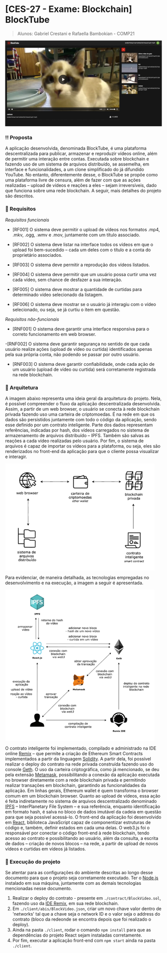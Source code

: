 # [CES-27 - Exame: Blockchain] BlockTube

> Alunos: Gabriel Crestani e Rafaella Bambokian - COMP21

<img src="./imgs/print_blocktube.png" />

### :bangbang: Proposta

A aplicação desenvolvida, denominada BlockTube, é uma plataforma descentralizada para publicar, armazenar e reproduzir vídeos online, além de permitir uma interação entre contas. Executada sobre blockchain e fazendo uso de um sistema de arquivos distribuído, se assemelha, em interface e funcionalidades, a um clone simplificado do já difundido YouTube. No entanto, diferentemente desse, o BlockTube se propõe como uma plataforma livre de censura, além de fazer com que as ações realizadas – upload de vídeos e reações a eles – sejam irreversíveis, dado que funciona sobre uma rede blockchain. A seguir, mais detalhes do projeto são descritos.

### :speech_balloon: Requisitos

_Requisitos funcionais_

- [RF001] O sistema deve permitir o upload de vídeos nos formatos .mp4, .mkv, .ogg, .wmv e .mov, juntamente com um título associado.

- [RF002] O sistema deve listar na interface todos os vídeos em que o upload foi bem-sucedido – cada um deles com o título e a conta do proprietário associados.

- [RF003] O sistema deve permitir a reprodução dos vídeos listados.

- [RF004] O sistema deve permitir que um usuário possa curtir uma vez cada vídeo, sem chance de desfazer a sua interação.

- [RF005] O sistema deve mostrar a quantidade de curtidas para determinado vídeo selecionado da listagem.

- [RF006] O sistema deve mostrar se o usuário já interagiu com o vídeo selecionado, ou seja, se já curtiu o item em questão.

_Requisitos não-funcionais_

- [RNF001] O sistema deve garantir uma interface responsiva para o correto funcionamento em web browser.

-[RNF002] O sistema deve garantir segurança no sentido de que cada usuário realize ações (upload de vídeo ou curtida) identificados apenas pela sua própria conta, não podendo se passar por outro usuário.

- [RNF003] O sistema deve garantir confiabilidade, onde cada ação de um usuário (upload de vídeo ou curtida) será corretamente registrada na rede blockchain.

### :pushpin: Arquitetura

A imagem abaixo representa uma ideia geral da arquitetura do projeto. Nela, é possível compreender o fluxo da aplicação descentralizada desenvolvida. Assim, a partir de um web browser, o usuário se conecta à rede blockchain privada fazendo uso uma carteira de criptomoedas. É na rede em que os dados são persistidos juntamente com todo o código da aplicação, sendo esse definido por um contrato inteligente. Parte dos dados representam referências, indicadas por hash, dos vídeos carregados no sistema de armazenamento de arquivos distribuído – IPFS. Também são salvas as reações a cada vídeo realizadas pelo usuário. Por fim, o sistema de arquivos é capaz de importar os vídeos para a plataforma, ou seja, eles são renderizados no front-end da aplicação para que o cliente possa visualizar e interagir.

<img src="./imgs/arq1.png" align="center" width="480" />

Para evidenciar, de maneira detalhada, as tecnologias empregadas no desenvolvimento e na execução, a imagem a seguir é apresentada.

<img src="./imgs/arq2.png" align="center" width="480" />

O contrato inteligente foi implementado, compilado e administrado na IDE online [Remix](https://remix.ethereum.org/) – que permite a criação de Ethereum Smart Contracts implementados a partir da linguagem [Solidity](https://docs.soliditylang.org/en/v0.7.4/). A partir dela, foi possível realizar o deploy do contrato na rede privada construída fazendo uso do console [Geth](https://geth.ethereum.org/).
O uso da carteira criptográfica, como já mencionado, se deu pela extensão [Metamask](https://metamask.io/), possibilitando a conexão da aplicação executada no browser diretamente com a rede blockchain privada e permitindo realizar transações em blockchain, garantindo as funcionalidades da aplicação. Em linhas gerais, Ethereum wallet é quem transforma o browser comum em um blockchain browser.
Quanto ao upload de vídeos, essa ação é feita indiretamente no sistema de arquivos descentralizado denominado [IPFS](https://ipfs.io/) – InterPlanetary File System – e sua referência, enquanto identificação em formato hash, é salva no bloco de dados imutável da cadeia em questão para que seja possível acessá-lo.
O front-end da aplicação foi desenvolvido em [React](https://pt-br.reactjs.org/), biblioteca JavaScript capaz de componentizar estruturas de código e, também, definir estados em cada uma delas. O web3.js foi o responsável por conectar o código front-end à rede blockchain, tendo acesso ao contrato e possibilitando ao usuário, além da consulta, a escrita de dados – criação de novos blocos – na rede, a partir de upload de novos vídeos e curtidas em vídeos já listados.

### :checkered_flag: Execução do projeto

Se atentar para as configurações do ambiente descritas ao longo desse documento para que o projeto seja corretamente executado. Ter o [Node.js](https://nodejs.org/en/) instalado em sua máquina, juntamente com as demais tecnologias mencionadas nesse documento.

1. Realizar o deploy do contrato - presente em `./contract/BlockVideo.sol`, fazendo uso da [IDE Remix](https://remix.ethereum.org/), em sua rede blockchain.
2. Em `./client/abis/BlockVideo.json`, criar um novo chave valor dentro de 'networks' tal que a chave seja o network ID e o valor seja o address do contrato (bloco da redeonde se encontra depois que foi realizado o deploy).
3. Ainda na pasta `./client`, rodar o comando `npm install` para que as dependências do projeto React sejam instaladas corretamente.
4. Por fim, executar a aplicação front-end com `npm start` ainda na pasta `./client`.

